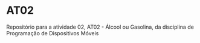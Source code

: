 # AT02
Repositório para a atividade 02, AT02 - Álcool ou Gasolina, da disciplina de Programação de Dispositivos Móveis
